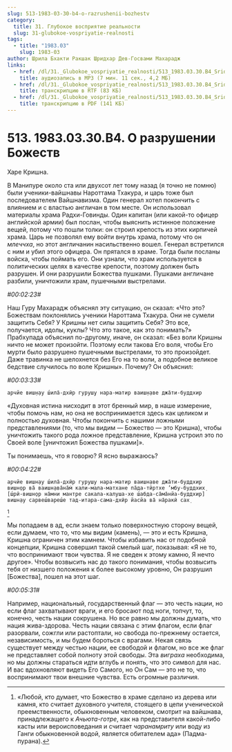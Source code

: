 ```yaml
---
slug: 513-1983-03-30-b4-o-razrushenii-bozhestv
category:
  title: 31. Глубокое восприятие реальности
  slug: 31-glubokoe-vospriyatie-realnosti
tags:
  - title: "1983.03"
    slug: 1983-03
author: Шрила Бхакти Ракшак Шридхар Дев-Госвами Махарадж
links:
  - href: /dl/31._Glubokoe_vospriyatie_realnosti/513_1983.03.30.B4_SridharMj_O_razrushenii_Bojestv.mp3
    title: аудиозапись в MP3 (7 мин. 11 сек., 4,2 МБ)
  - href: /dl/31._Glubokoe_vospriyatie_realnosti/513_1983.03.30.B4_SridharMj_O_razrushenii_Bojestv.rtf
    title: транскрипцию в RTF (83 КБ)
  - href: /dl/31._Glubokoe_vospriyatie_realnosti/513_1983.03.30.B4_SridharMj_O_razrushenii_Bojestv.pdf
    title: транскрипцию в PDF (141 КБ)
---
```


# 513. 1983.03.30.B4. О разрушении Божеств

Харе Кришна.

В Манипуре около ста или двухсот лет тому назад (я точно не помню) были ученики-вайшнавы Нароттама Тхакура, и царь тоже был последователем Вайшнавизма. Один генерал хотел покончить с влиянием и с властью англичан в том месте. Он использовал материалы храма Радхи-Говинды. Один капитан (или какой-то офицер английской армии) был послан, чтобы выяснить истинное положение вещей, потому что пошли толки: он строил крепость из этих кирпичей храма. Царь не позволял ему войти внутрь храма, потому что он *млеччха*, но этот англичанин насильственно вошел. Генерал встретился с ним и убил этого офицера. Он прятался в храме. Тогда были посланы войска, чтобы поймать его. Они узнали, что храм используется в политических целях в качестве крепости, поэтому должен быть разрушен. И они разрушили Божества пушками. Пушками англичане разбили, уничтожили храм, пушечными выстрелами.

*#00:02:23#*

Наш Гуру Махарадж объяснял эту ситуацию, он сказал: «Что это? Божествам поклонялись ученики Нароттама Тхакура. Они не сумели защитить Себя? У Кришны нет силы защитить Себя? Это все, получается, идолы, куклы? Что это такое, как это понимать?» Прабхупада объяснил по-другому, иначе, он сказал: «Без воли Кришны ничто не может произойти. Поэтому если такова Его воля, чтобы Его мурти было разрушено пушечными выстрелами, то это произойдет. Даже травинка не шелохнется без Его на то воли, а подобное великое бедствие случилось по воле Кришны». Почему? Он объяснил:

*#00:03:33#*

    арчйе виш̣н̣ау ш́ила̄-дхӣр гуруш̣у нара-матир ваиш̣н̣аве джа̄ти-буддхир

«Духовная истина нисходит в этот бренный мир, в наше измерение, чтобы помочь нам, но она не воспринимается здесь как целиком и полностью духовная. Чтобы покончить с нашими ложными представлениями (то, что мы видим — Божество — это Кришна), чтобы уничтожить такого рода ложное представление, Кришна устроил это по Своей воле [уничтожил Божества пушками]».

Ты понимаешь, что я говорю? Я ясно выражаюсь?

*#00:04:22#*

    арчйе вишн̣ау ш́ила̄-дхӣр гурушу нара-матир ваишн̣аве джа̄ти-буддхир
    вишн̣ор ва̄ ваишн̣ава̄на̄м̇ кали-мала-матхане па̄да-тӣртхе ’мбу-буддхих̣
    [ш́рӣ-вишн̣ор на̄мни мантре сакала-калуша-хе ш́абда-са̄ма̄нйа-буддхир]
    вишн̣ау сарвеш́вареш́е тад-итара-сама-дхӣр йасйа ва̄ на̄ракӣ сах̣
[^_ftn1]

Мы попадаем в ад, если знаем только поверхностную сторону вещей, если думаем, что то, что мы видим (камень), — это и есть Кришна, Кришна ограничен этим камнем. Чтобы избавить нас от подобной концепции, Кришна совершил такой смелый шаг, показывая: «Я не то, что воспринимают твои чувства. Я не сведен к этому камню, Я нечто другое». Чтобы возвысить нас до такого понимания, чтобы возвысить тебя от низшего положения к более высокому уровню, Он разрушил [Божества], пошел на этот шаг.

*#00:05:31#*

Например, национальный, государственный флаг — это честь нации, но если флаг захватывают враги, и его бросают под ноги, топчут, то, конечно, честь нации сокрушена. Но все равно мы должны думать, что нация жива-здорова. Честь нации связана с этим флагом, если флаг разорвали, сожгли или растоптали, но свобода по-прежнему остается, независимость, и мы будем бороться с врагами. Некая связь существует между честью нации, ее свободой и флагом, но все же флаг не представляет собой полноту этой свободы. Эта *виграха* необходима, но мы должны стараться идти вглубь и понять, что это символ для нас. И вас вдохновляют видеть Его Самого, но Он Сам — это не то, что воспринимают твои внешние чувства. Есть огромные различия.



[^_ftn1]: «Любой, кто думает, что Божество в храме сделано из дерева или камня, кто считает духовного учителя, стоящего в цепи ученической преемственности, обыкновенным человеком, смотрит на вайшнава, принадлежащего к *Ачьюта-готре*, как на представителя какой-либо касты или вероисповедания и считает *чаранамриту* или воду из Ганги обыкновенной водой, является обитателем ада» (Падма-пурана).

